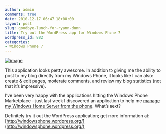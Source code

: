 ```yaml
---
author: admin
comments: true
date: 2010-12-17 06:47:18+00:00
layout: post
slug: goodbye-lunch-for-ryann-dunn
title: Try out the WordPress app for Windows Phone 7
wordpress_id: 882
categories:
- Windows Phone 7
---
```


[![image](http://images.wadewegner.com/wordpress/2010/12/image9.png)](http://windowsphone.wordpress.org/)

 

This application looks pretty awesome. In addition to giving me the ability to post to my blog directly from my Windows Phone, it looks like I can also: create & edit pages, moderate comments, and review my blog statistics (not that it’s impressive).

 

I’ve been very happy with the applications hitting the Windows Phone Marketplace – just last week I discovered an application to help me [manage my Windows Home Server from the phone](http://www.whsphone.com/). What’s next?

 

Definitely try it out the WordPress application; get more information at: [http://windowsphone.wordpress.org/](http://windowsphone.wordpress.org/)
